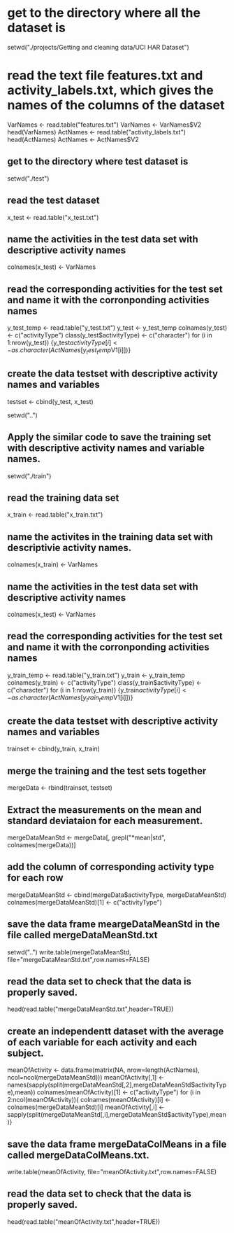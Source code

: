 # get to the directory where all the dataset is
setwd("./projects/Getting and cleaning data/UCI HAR Dataset")

# read the text file features.txt and activity_labels.txt, which gives the names of the columns of the dataset
VarNames <- read.table("features.txt")
VarNames <- VarNames$V2
head(VarNames)
ActNames <- read.table("activity_labels.txt")
head(ActNames)
ActNames <- ActNames$V2



## get to the directory where test dataset is
setwd("./test")

## read the test dataset
x_test <- read.table("x_test.txt")

## name the activities in the test data set with descriptive activity names 
colnames(x_test) <- VarNames

## read the corresponding activities for the test set and name it with the corronponding activities names
y_test_temp <- read.table("y_test.txt")
y_test <- y_test_temp
colnames(y_test) <- c("activityType")
class(y_test$activityType) <- c("character")
for (i in 1:nrow(y_test)) {y_test$activityType[i] <- as.character(ActNames[y_test_temp$V1[i]])}

## create the data testset with descriptive activity names and variables
testset <- cbind(y_test, x_test)


setwd("..")
## Apply the similar code to save the training set with descriptive activity names and variable names. 
setwd("./train")

## read the training data set
x_train <- read.table("x_train.txt")

## name the activites in the training data set with descriptivie activity names.
colnames(x_train) <- VarNames

## name the activities in the test data set with descriptive activity names 
colnames(x_test) <- VarNames

## read the corresponding activities for the test set and name it with the corronponding activities names
y_train_temp <- read.table("y_train.txt")
y_train <- y_train_temp
colnames(y_train) <- c("activityType")
class(y_train$activityType) <- c("character")
for (i in 1:nrow(y_train)) {y_train$activityType[i] <- as.character(ActNames[y_train_temp$V1[i]])}

## create the data testset with descriptive activity names and variables
trainset <- cbind(y_train, x_train)


## merge the training and the test sets together
mergeData <- rbind(trainset, testset)

## Extract the measurements on the mean and standard deviataion for each measurement.
mergeDataMeanStd <- mergeData[, grepl("*mean|std", colnames(mergeData))]

## add the column of corresponding activity type for each row
mergeDataMeanStd <- cbind(mergeData$activityType, mergeDataMeanStd)
colnames(mergeDataMeanStd)[1] <- c("activityType")

## save the data frame meargeDataMeanStd in the file called mergeDataMeanStd.txt
setwd("..")
write.table(mergeDataMeanStd, file="mergeDataMeanStd.txt",row.names=FALSE)

## read the data set to check that the data is properly saved.
head(read.table("mergeDataMeanStd.txt",header=TRUE))


## create an independentt dataset with the average of each variable for each activity and each subject.
meanOfActivity <- data.frame(matrix(NA, nrow=length(ActNames), ncol=ncol(mergeDataMeanStd)))
meanOfActivity[,1] <- names(sapply(split(mergeDataMeanStd[,2],mergeDataMeanStd$activityType),mean))
colnames(meanOfActivity)[1] <- c("activityType")
for (i in 2:ncol(meanOfActivity)){
	colnames(meanOfActivity)[i] <- colnames(mergeDataMeanStd)[i]
	meanOfActivity[,i] <- sapply(split(mergeDataMeanStd[,i],mergeDataMeanStd$activityType),mean)}
	
## save the data frame mergeDataColMeans in a file called mergeDataColMeans.txt.
write.table(meanOfActivity, file="meanOfActivity.txt",row.names=FALSE)

## read the data set to check that the data is properly saved.
head(read.table("meanOfActivity.txt",header=TRUE))
